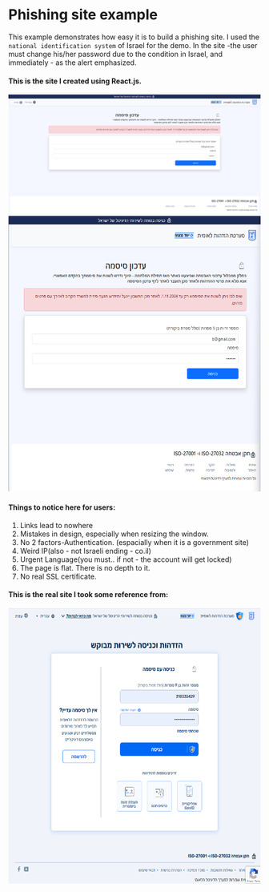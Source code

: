 # Phishing site example

This example demonstrates how easy it is to build a phishing site. 
I used the `national identification system` of Israel for the demo. 
In the site -the user must change his/her password due to the condition in Israel, and immediately - as the alert emphasized. 

#### This is the site I created using React.js. 
<img src="image.png">
<img src="image-1.png" height="550px"/>

#### Things to notice here for users:
1. Links lead to nowhere
2. Mistakes in design, especially when resizing the window.  
3. No 2 factors-Authentication. (espacially when it is a government site)
4. Weird IP(also - not Israeli ending - co.il)
5. Urgent Language(you must.. if not - the account will get locked)
6. The page is flat. There is no depth to it. 
7. No real SSL certificate. 




#### This is the real site I took some reference from:
<img src="image-2.png" height="550px">
